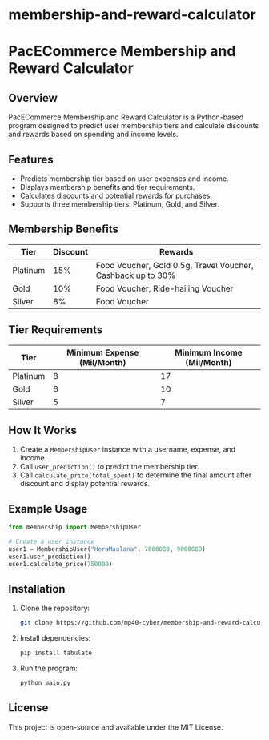 # membership-and-reward-calculator
# PacECommerce Membership and Reward Calculator

## Overview
PacECommerce Membership and Reward Calculator is a Python-based program designed to predict user membership tiers and calculate discounts and rewards based on spending and income levels.

## Features
- Predicts membership tier based on user expenses and income.
- Displays membership benefits and tier requirements.
- Calculates discounts and potential rewards for purchases.
- Supports three membership tiers: Platinum, Gold, and Silver.

## Membership Benefits
| Tier | Discount | Rewards |
|------|---------|---------|
| Platinum | 15% | Food Voucher, Gold 0.5g, Travel Voucher, Cashback up to 30% |
| Gold | 10% | Food Voucher, Ride-hailing Voucher |
| Silver | 8% | Food Voucher |

## Tier Requirements
| Tier | Minimum Expense (Mil/Month) | Minimum Income (Mil/Month) |
|------|---------------------------|---------------------------|
| Platinum | 8 | 17 |
| Gold | 6 | 10 |
| Silver | 5 | 7 |

## How It Works
1. Create a `MembershipUser` instance with a username, expense, and income.
2. Call `user_prediction()` to predict the membership tier.
3. Call `calculate_price(total_spent)` to determine the final amount after discount and display potential rewards.

## Example Usage
```python
from membership import MembershipUser

# Create a user instance
user1 = MembershipUser("HeraMaulana", 7000000, 9000000)
user1.user_prediction()
user1.calculate_price(750000)
```

## Installation
1. Clone the repository:
   ```sh
   git clone https://github.com/mp40-cyber/membership-and-reward-calculator.git
   ```
2. Install dependencies:
   ```sh
   pip install tabulate
   ```
3. Run the program:
   ```sh
   python main.py
   ```

## License
This project is open-source and available under the MIT License.

